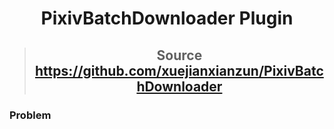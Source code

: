 # <center>PixivBatchDownloader Plugin</center>
>## <center>Source https://github.com/xuejianxianzun/PixivBatchDownloader</center> 
### Problem
